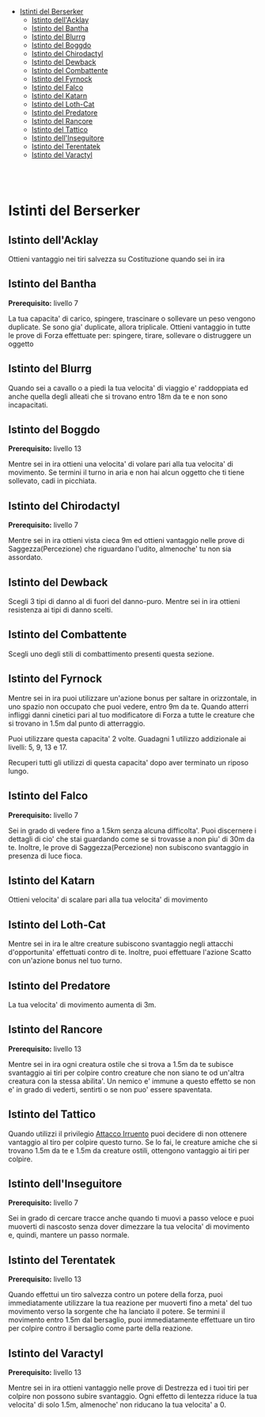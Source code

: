 - [Istinti del Berserker](#istinti-del-berserker)
  - [Istinto dell'Acklay](#istinto-dellacklay)
  - [Istinto del Bantha](#istinto-del-bantha)
  - [Istinto del Blurrg](#istinto-del-blurrg)
  - [Istinto del Boggdo](#istinto-del-boggdo)
  - [Istinto del Chirodactyl](#istinto-del-chirodactyl)
  - [Istinto del Dewback](#istinto-del-dewback)
  - [Istinto del Combattente](#istinto-del-combattente)
  - [Istinto del Fyrnock](#istinto-del-fyrnock)
  - [Istinto del Falco](#istinto-del-falco)
  - [Istinto del Katarn](#istinto-del-katarn)
  - [Istinto del Loth-Cat](#istinto-del-loth-cat)
  - [Istinto del Predatore](#istinto-del-predatore)
  - [Istinto del Rancore](#istinto-del-rancore)
  - [Istinto del Tattico](#istinto-del-tattico)
  - [Istinto dell'Inseguitore](#istinto-dellinseguitore)
  - [Istinto del Terentatek](#istinto-del-terentatek)
  - [Istinto del Varactyl](#istinto-del-varactyl)

</br>
</br>

# Istinti del Berserker
## Istinto dell'Acklay
Ottieni vantaggio nei tiri salvezza su Costituzione quando sei in ira

## Istinto del Bantha
**Prerequisito:** livello 7

La tua capacita' di carico, spingere, trascinare o sollevare un peso vengono duplicate. Se sono gia' duplicate, allora triplicale. Ottieni vantaggio in tutte le prove di Forza effettuate per: spingere, tirare, sollevare o distruggere un oggetto

## Istinto del Blurrg
Quando sei a cavallo o a piedi la tua velocita' di viaggio  e' raddoppiata ed anche quella degli alleati che si trovano entro 18m da te e non sono incapacitati.

## Istinto del Boggdo
**Prerequisito:** livello 13

Mentre sei in ira ottieni una velocita' di volare pari alla tua velocita' di movimento. Se termini il turno in aria e non hai alcun oggetto che ti tiene sollevato, cadi in picchiata.

## Istinto del Chirodactyl
**Prerequisito:** livello 7

Mentre sei in ira ottieni vista cieca 9m ed ottieni vantaggio nelle prove di Saggezza(Percezione) che riguardano l'udito, almenoche' tu non sia assordato.

## Istinto del Dewback
Scegli 3 tipi di danno al di fuori del danno-puro. Mentre sei in ira ottieni resistenza ai tipi di danno scelti.

## Istinto del Combattente
Scegli uno degli stili di combattimento presenti questa sezione.

## Istinto del Fyrnock
Mentre sei in ira puoi utilizzare un'azione bonus per saltare in orizzontale, in uno spazio non occupato che puoi vedere, entro 9m da te. Quando atterri infliggi danni cinetici pari al tuo modificatore di Forza a tutte le creature che si trovano in 1.5m dal punto di atterraggio.

Puoi utilizzare questa capacita' 2 volte. Guadagni 1 utilizzo addizionale ai livelli: 5, 9, 13 e 17. 

Recuperi tutti gli utilizzi di questa capacita' dopo aver terminato un riposo lungo.

## Istinto del Falco
**Prerequisito:** livello 7

Sei in grado di vedere fino a 1.5km senza alcuna difficolta'. Puoi discernere i dettagli di cio' che stai guardando come se si trovasse a non piu' di 30m da te. Inoltre, le prove di Saggezza(Percezione) non subiscono svantaggio in presenza di luce fioca.

## Istinto del Katarn
Ottieni velocita' di scalare pari alla tua velocita' di movimento

## Istinto del Loth-Cat
Mentre sei in ira le altre creature subiscono svantaggio negli attacchi d'opportunita' effettuati contro di te. Inoltre, puoi effettuare l'azione Scatto con un'azione bonus nel tuo turno.

## Istinto del Predatore
La tua velocita' di movimento aumenta di 3m.

## Istinto del Rancore
**Prerequisito:** livello 13

Mentre sei in ira ogni creatura ostile che si trova a 1.5m da te subisce svantaggio ai tiri per colpire contro creature che non siano te od un'altra creatura con la stessa abilita'. Un nemico e' immune a questo effetto se non e' in grado di vederti, sentirti o se non puo' essere spaventata.

## Istinto del Tattico
Quando utilizzi il privilegio [Attacco Irruento](./Berserker.md#attacco-irruento) puoi decidere di non ottenere vantaggio al tiro per colpire questo turno. Se lo fai, le creature amiche che si trovano 1.5m da te e 1.5m da creature ostili, ottengono vantaggio ai tiri per colpire.

## Istinto dell'Inseguitore
**Prerequisito:** livello 7

Sei in grado di cercare tracce anche quando ti muovi a passo veloce e puoi muoverti di nascosto senza dover dimezzare la tua velocita' di movimento e, quindi, mantere un passo normale.

## Istinto del Terentatek
**Prerequisito:** livello 13

Quando effettui un tiro salvezza contro un potere della forza, puoi immediatamente utilizzare la tua reazione per muoverti fino a meta' del tuo movimento verso la sorgente che ha lanciato il potere. Se termini il movimento entro 1.5m dal bersaglio, puoi immediatamente effettuare un tiro per colpire contro il bersaglio come parte della reazione.

## Istinto del Varactyl
**Prerequisito:** livello 13

Mentre sei in ira ottieni vantaggio nelle prove di Destrezza ed i tuoi tiri per colpire non possono subire svantaggio. Ogni effetto di lentezza riduce la tua velocita' di solo 1.5m, almenoche' non riducano la tua velocita' a 0.